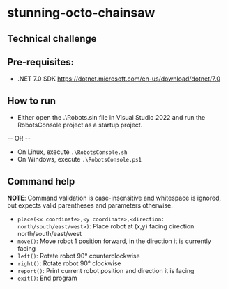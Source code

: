 # stunning-octo-chainsaw
## Technical challenge

## Pre-requisites:
* .NET 7.0 SDK https://dotnet.microsoft.com/en-us/download/dotnet/7.0

## How to run
* Either open the .\Robots.sln file in Visual Studio 2022 and run the RobotsConsole project as a startup project.

-- OR --

* On Linux, execute `.\RobotsConsole.sh`
* On Windows, execute `.\RobotsConsole.ps1`

## Command help
**NOTE**: Command validation is case-insensitive and whitespace is ignored, but expects valid parentheses and parameters otherwise.
* `place(<x coordinate>,<y coordinate>,<direction: north/south/east/west>)`: Place robot at (x,y) facing direction north/south/east/west
* `move()`: Move robot 1 position forward, in the direction it is currently facing
* `left()`: Rotate robot 90° counterclockwise
* `right()`: Rotate robot 90° clockwise
* `report()`: Print current robot position and direction it is facing
* `exit()`: End program